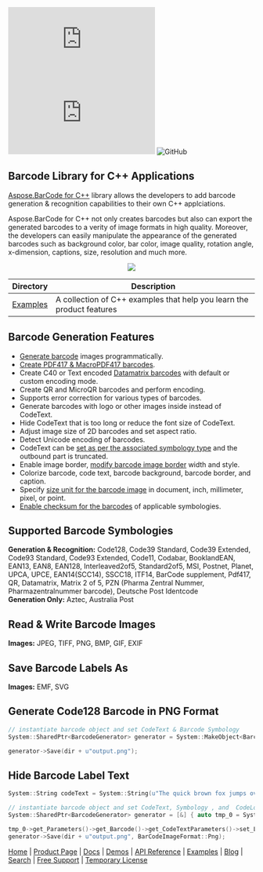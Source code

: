 ![Nuget](https://img.shields.io/nuget/v/Aspose.barcode.Cpp) ![Nuget](https://img.shields.io/nuget/dt/Aspose.barcode.Cpp) ![GitHub](https://img.shields.io/github/license/aspose-barcode/Aspose.Barcode-for-C)
## Barcode Library for C++ Applications

[Aspose.BarCode for C++](https://products.aspose.com/barcode/cpp) library allows the developers to add barcode generation & recognition capabilities to their own C++ applciations.

Aspose.BarCode for C++ not only creates barcodes but also can export the generated barcodes to a verity of image formats in high quality. Moreover, the developers can easily manipulate the appearance of the generated barcodes such as background color, bar color, image quality, rotation angle, x-dimension, captions, size, resolution and much more.

<p align="center">
<a title="Download complete Aspose.BarCode for C++ source code" href="https://github.com/aspose-barcode/Aspose.Barcode-for-C/archive/master.zip">
	<img src="https://raw.github.com/AsposeExamples/java-examples-dashboard/master/images/downloadZip-Button-Large.png" />
  </a>
</p>

Directory | Description
--------- | -----------
[Examples](Examples)  | A collection of C++ examples that help you learn the product features


## Barcode Generation Features

- [Generate barcode](https://docs.aspose.com/barcode/cpp/generate-barcodes-with-aspose-barcode-apis/) images programmatically.
- [Create PDF417 & MacroPDF417 barcodes](https://docs.aspose.com/barcode/cpp/pdf417-and-macropdf417-barcode/).
- Create C40 or Text encoded [Datamatrix barcodes](https://docs.aspose.com/barcode/cpp/datamatrix-barcode/) with default or custom encoding mode.
- Create QR and MicroQR barcodes and perform encoding.
- Supports error correction for various types of barcodes.
- Generate barcodes with logo or other images inside instead of CodeText.
- Hide CodeText that is too long or reduce the font size of CodeText.
- Adjust image size of 2D barcodes and set aspect ratio.
- Detect Unicode encoding of barcodes.
- CodeText can be [set as per the associated symbology type](https://docs.aspose.com/barcode/cpp/symbologies-for-barcodes/) and the outbound part is truncated.
- Enable image border, [modify barcode image border](https://docs.aspose.com/barcode/cpp/image-formatting-and-display-settings/) width and style.
- Colorize barcode, code text, barcode background, barcode border, and caption.
- Specify [size unit for the barcode image](https://docs.aspose.com/barcode/cpp/image-formatting-and-display-settings/) in document, inch, millimeter, pixel, or point.
- [Enable checksum for the barcodes](https://docs.aspose.com/barcode/cpp/use-checksum-and-supplement-data/) of applicable symbologies.

## Supported Barcode Symbologies

**Generation & Recognition:** Code128, Code39 Standard, Code39 Extended, Code93 Standard, Code93 Extended, Code11, Codabar, BooklandEAN, EAN13, EAN8, EAN128, Interleaved2of5, Standard2of5, MSI, Postnet, Planet, UPCA, UPCE, EAN14(SCC14), SSCC18, ITF14, BarCode supplement, Pdf417, QR, Datamatrix, Matrix 2 of 5, PZN (Pharma Zentral Nummer, Pharmazentralnummer barcode), Deutsche Post Identcode\
**Generation Only:** Aztec, Australia Post

## Read & Write Barcode Images

**Images:** JPEG, TIFF, PNG, BMP, GIF, EXIF

## Save Barcode Labels As

**Images:** EMF, SVG

## Generate Code128 Barcode in PNG Format

```c++
// instantiate barcode object and set CodeText & Barcode Symbology
System::SharedPtr<BarcodeGenerator> generator = System::MakeObject<BarcodeGenerator>(EncodeTypes::Code128, u"1234");

generator->Save(dir + u"output.png");
```

## Hide Barcode Label Text

```c++
System::String codeText = System::String(u"The quick brown fox jumps over the lazy dog\n") + u"The quick brown fox jumps over the lazy dog\n";

// instantiate barcode object and set CodeText, Symbology , and  CodeLocation
System::SharedPtr<BarcodeGenerator> generator = [&] { auto tmp_0 = System::MakeObject<BarcodeGenerator>(EncodeTypes::DataMatrix, codeText); 

tmp_0->get_Parameters()->get_Barcode()->get_CodeTextParameters()->set_Location(CodeLocation::None); return tmp_0; }();
generator->Save(dir + u"output.png", BarCodeImageFormat::Png);
```

[Home](https://www.aspose.com/) | [Product Page](https://products.aspose.com/barcode/cpp) | [Docs](https://docs.aspose.com/barcode/cpp/) | [Demos](https://products.aspose.app/barcode/family) | [API Reference](https://apireference.aspose.com/barcode/cpp) | [Examples](https://github.com/aspose-barcode/Aspose.Barcode-for-C) | [Blog](https://blog.aspose.com/category/barcode/) | [Search](https://search.aspose.com/) | [Free Support](https://forum.aspose.com/c/barcode) | [Temporary License](https://purchase.aspose.com/temporary-license)

